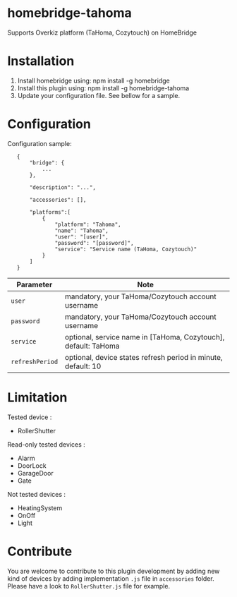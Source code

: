 # homebridge-tahoma

Supports Overkiz platform (TaHoma, Cozytouch) on HomeBridge

# Installation

1. Install homebridge using: npm install -g homebridge
2. Install this plugin using: npm install -g homebridge-tahoma
3. Update your configuration file. See bellow for a sample. 

# Configuration

Configuration sample:

 ```
    {
        "bridge": {
            ...
        },
        
        "description": "...",

        "accessories": [],

        "platforms":[
        	{
            	"platform": "Tahoma",
            	"name": "Tahoma",
            	"user": "[user]",
            	"password": "[password]",
	    		"service": "Service name (TaHoma, Cozytouch)"
        	}
        ]
    }
```

| Parameter                  | Note                                                                                                                                                                  |
|----------------------------|-----------------------------------------------------------------------------------------------------------------------------------------------------------------------|
| `user`               		 | mandatory, your TaHoma/Cozytouch account username                                                                                                                     |
| `password`             	 | mandatory, your TaHoma/Cozytouch account username                                                                                                                     |
| `service`              	 | optional, service name in [TaHoma, Cozytouch], default: TaHoma                                                                                                        |
| `refreshPeriod`            | optional, device states refresh period in minute, default: 10                                                                                                         |

# Limitation

Tested device : 
- RollerShutter

Read-only tested devices : 
- Alarm
- DoorLock
- GarageDoor
- Gate

Not tested devices : 
- HeatingSystem
- OnOff
- Light

# Contribute

You are welcome to contribute to this plugin development by adding new kind of devices by adding implementation `.js` file in `accessories` folder.
Please have a look to `RollerShutter.js` file for example.